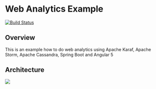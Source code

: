 # Web Analytics Example

[![Build Status](https://travis-ci.org/joumenharzli/web-analytics-example.svg?branch=master)](https://travis-ci.org/joumenharzli/web-analytics-example)

## Overview
This is an example how to do web analytics using Apache Karaf, Apache Storm, Apache Cassandra, Spring Boot and Angular 5

## Architecture
<img src="https://image.ibb.co/mDXaWH/Image1.png" />
